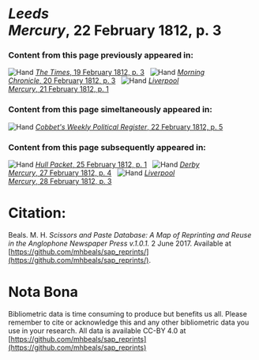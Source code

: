 # *Leeds Mercury*, 22 February 1812, p. 3  
  
### Content from this page previously appeared in:  
![Hand](http://scissorsandpaste.net/wp-content/uploads/2017/06/smallhandpointer.png) [*The Times*, 19 February 1812, p. 3](https://mhbeals.github.io/sap_html/The-Times/The-Times-19-February-1812-p-3)  
![Hand](http://scissorsandpaste.net/wp-content/uploads/2017/06/smallhandpointer.png) [*Morning Chronicle*, 20 February 1812, p. 3](https://mhbeals.github.io/sap_html/Morning-Chronicle/Morning-Chronicle-20-February-1812-p-3)  
![Hand](http://scissorsandpaste.net/wp-content/uploads/2017/06/smallhandpointer.png) [*Liverpool Mercury*, 21 February 1812, p. 1](https://mhbeals.github.io/sap_html/Liverpool-Mercury/Liverpool-Mercury-21-February-1812-p-1)  
  
### Content from this page simeltaneously appeared in:  
![Hand](http://scissorsandpaste.net/wp-content/uploads/2017/06/smallhandpointer.png) [*Cobbet's Weekly Political Register*, 22 February 1812, p. 5](https://mhbeals.github.io/sap_html/Cobbet's-Weekly-Political-Register/Cobbet's-Weekly-Political-Register-22-February-1812-p-5)  
  
### Content from this page subsequently appeared in:  
![Hand](http://scissorsandpaste.net/wp-content/uploads/2017/06/smallhandpointer.png) [*Hull Packet*, 25 February 1812, p. 1](https://mhbeals.github.io/sap_html/Hull-Packet/Hull-Packet-25-February-1812-p-1)  
![Hand](http://scissorsandpaste.net/wp-content/uploads/2017/06/smallhandpointer.png) [*Derby Mercury*, 27 February 1812, p. 4](https://mhbeals.github.io/sap_html/Derby-Mercury/Derby-Mercury-27-February-1812-p-4)  
![Hand](http://scissorsandpaste.net/wp-content/uploads/2017/06/smallhandpointer.png) [*Liverpool Mercury*, 28 February 1812, p. 3](https://mhbeals.github.io/sap_html/Liverpool-Mercury/Liverpool-Mercury-28-February-1812-p-3)  


# Citation: 

Beals. M. H. *Scissors and Paste Database: A Map of Reprinting and Reuse in the Anglophone Newspaper Press v.1.0.1.* 2 June 2017. Available at [https://github.com/mhbeals/sap_reprints/](https://github.com/mhbeals/sap_reprints/). 

# Nota Bona

Bibliometric data is time consuming to produce but benefits us all. Please remember to cite or acknowledge this and any other bibliometric data you use in your research. All data is available CC-BY 4.0 at [https://github.com/mhbeals/sap_reprints](https://github.com/mhbeals/sap_reprints)